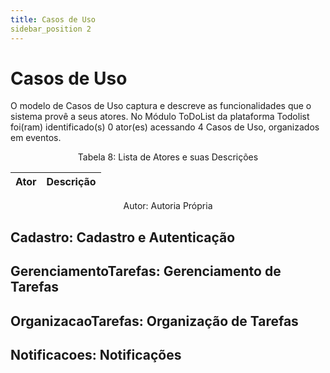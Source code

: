 ```yaml
---
title: Casos de Uso
sidebar_position 2
---
```


# Casos de Uso
O modelo de Casos de Uso captura e descreve as funcionalidades que o sistema provê a seus atores. No Módulo ToDoList da plataforma Todolist foi(ram) identificado(s) 0 ator(es) acessando 4 Casos de Uso, organizados em eventos.
<div align="center">
Tabela 8: Lista de Atores e suas Descrições

|Ator|Descrição|
|-|-|


Autor: Autoria Própria
</div>

## Cadastro: Cadastro e Autenticação


## GerenciamentoTarefas: Gerenciamento de Tarefas


## OrganizacaoTarefas: Organização de Tarefas


## Notificacoes: Notificações
